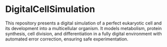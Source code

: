 # DigitalCellSimulation
This repository presents a digital simulation of a perfect eukaryotic cell and its development into a multicellular organism. It models metabolism, protein synthesis, cell division, and differentiation in a fully digital environment with automated error correction, ensuring safe experimentation.
